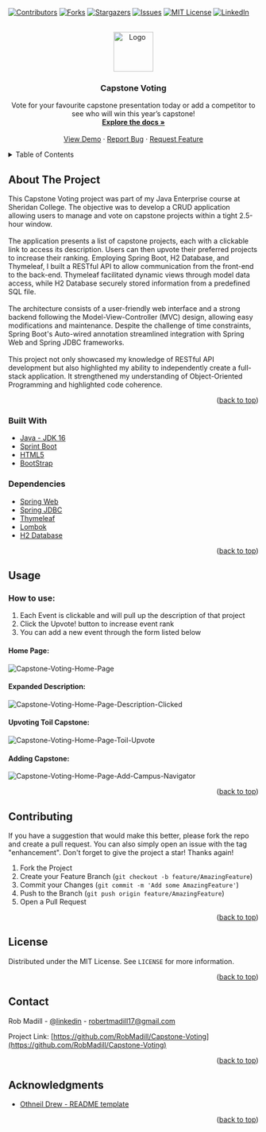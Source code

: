 <div id="top"></div>

<!-- PROJECT SHIELDS -->
[![Contributors][contributors-shield]][contributors-url]
[![Forks][forks-shield]][forks-url]
[![Stargazers][stars-shield]][stars-url]
[![Issues][issues-shield]][issues-url]
[![MIT License][license-shield]][license-url]
[![LinkedIn][linkedin-shield]][linkedin-url]


<!-- PROJECT LOGO -->
<br />
<div align="center">
  <a href="https://github.com/RobMadill/Capstone-Voting">
    <img src="https://user-images.githubusercontent.com/19481324/158642612-e676c8ff-6e5f-40b7-9539-f7f95d419034.png" alt="Logo" width="80" height="80">
  </a>

<h3 align="center">Capstone Voting</h3>

  <p align="center">
    Vote for your favourite capstone presentation today or add a competitor to see who will win this year’s capstone!
    <br />
    <a href="https://github.com/RobMadill/Capstone-Voting"><strong>Explore the docs »</strong></a>
    <br />
    <br />
    <a href="https://github.com/RobMadill/Capstone-Voting">View Demo</a>
    ·
    <a href="https://github.com/RobMadill/Capstone-Voting/issues">Report Bug</a>
    ·
    <a href="https://github.com/RobMadill/Capstone-Voting/issues">Request Feature</a>
  </p>
</div>


<!-- TABLE OF CONTENTS -->
<details>
  <summary>Table of Contents</summary>
  <ol>
    <li>
      <a href="#about-the-project">About The Project</a>
      <ul>
        <li><a href="#built-with">Built With</a></li>
      </ul>
    </li>
    <li>
     <a href="#usage">Usage</a>
     <ul>
      <li><a href="#how-to-use">How to use:</a></li>
     </ul>
   </li>
    <li><a href="#contributing">Contributing</a></li>
    <li><a href="#license">License</a></li>
    <li><a href="#contact">Contact</a></li>
    <li><a href="#acknowledgments">Acknowledgments</a></li>
  </ol>
</details>


<!-- ABOUT THE PROJECT -->
## About The Project
This Capstone Voting project was part of my Java Enterprise course at Sheridan College. The objective was to develop a CRUD application allowing users to manage and vote on capstone projects within a tight 2.5-hour window. <br><br>
The application presents a list of capstone projects, each with a clickable link to access its description. Users can then upvote their preferred projects to increase their ranking. Employing Spring Boot, H2 Database, and Thymeleaf, I built a RESTful API to allow communication from the front-end to the back-end. Thymeleaf facilitated dynamic views through model data access, while H2 Database securely stored information from a predefined SQL file.<br><br>
The architecture consists of a user-friendly web interface and a strong backend following the Model-View-Controller (MVC) design, allowing easy modifications and maintenance. Despite the challenge of time constraints, Spring Boot's Auto-wired annotation streamlined integration with Spring Web and Spring JDBC frameworks.<br><br>
This project not only showcased my knowledge of RESTful API development but also highlighted my ability to independently create a full-stack application. It strengthened my understanding of Object-Oriented Programming and highlighted code coherence.

<p align="right">(<a href="#top">back to top</a>)</p>


### Built With

* [Java - JDK 16](https://openjdk.java.net/)
* [Sprint Boot](https://spring.io/projects/spring-boot)
* [HTML5](https://angular.io/)
* [BootStrap](https://getbootstrap.com/)

### Dependencies
* [Spring Web](https://spring.io/)
* [Spring JDBC](https://spring.io/)
* [Thymeleaf](https://www.thymeleaf.org/)
* [Lombok](https://projectlombok.org/download)
* [H2 Database](https://www.h2database.com/html/main.html)


<p align="right">(<a href="#top">back to top</a>)</p>


<!-- USAGE EXAMPLES -->
## Usage

### How to use:
1. Each Event is clickable and will pull up the description of that project
2. Click the Upvote! button to increase event rank
3. You can add a new event through the form listed below

#### Home Page:
![Capstone-Voting-Home-Page](https://user-images.githubusercontent.com/19481324/156096424-83f71541-60dd-4f3c-9483-38b955a46f68.png)

#### Expanded Description:
![Capstone-Voting-Home-Page-Description-Clicked](https://user-images.githubusercontent.com/19481324/156096604-2f92d508-ecea-4403-bbcb-980ebb37c128.png)

#### Upvoting Toil Capstone:
![Capstone-Voting-Home-Page-Toil-Upvote](https://user-images.githubusercontent.com/19481324/156096658-614ae2e0-3e9a-4b68-9f58-249f099a041e.png)

#### Adding Capstone:
![Capstone-Voting-Home-Page-Add-Campus-Navigator](https://user-images.githubusercontent.com/19481324/156096728-dcc346ab-3904-4ec9-b477-4c52d52f64c7.png)

<p align="right">(<a href="#top">back to top</a>)</p>


<!-- CONTRIBUTING -->
## Contributing

If you have a suggestion that would make this better, please fork the repo and create a pull request. You can also simply open an issue with the tag "enhancement".
Don't forget to give the project a star! Thanks again!

1. Fork the Project
2. Create your Feature Branch (`git checkout -b feature/AmazingFeature`)
3. Commit your Changes (`git commit -m 'Add some AmazingFeature'`)
4. Push to the Branch (`git push origin feature/AmazingFeature`)
5. Open a Pull Request

<p align="right">(<a href="#top">back to top</a>)</p>



<!-- LICENSE -->
## License

Distributed under the MIT License. See `LICENSE` for more information.

<p align="right">(<a href="#top">back to top</a>)</p>



<!-- CONTACT -->
## Contact

Rob Madill - [@linkedin](https://www.linkedin.com/in/robert-madill/) - robertmadill17@gmail.com

Project Link: [https://github.com/RobMadill/Capstone-Voting](https://github.com/RobMadill/Capstone-Voting)

<p align="right">(<a href="#top">back to top</a>)</p>



<!-- ACKNOWLEDGMENTS -->
## Acknowledgments

* [Othneil Drew - README template](https://github.com/othneildrew/Best-README-Template)

<p align="right">(<a href="#top">back to top</a>)</p>



<!-- MARKDOWN LINKS & IMAGES -->
[contributors-shield]: https://img.shields.io/github/contributors/RobMadill/Capstone-Voting.svg?style=for-the-badge
[contributors-url]: https://github.com/RobMadill/Capstone-Voting/graphs/contributors
[forks-shield]: https://img.shields.io/github/forks/RobMadill/Capstone-Voting.svg?style=for-the-badge
[forks-url]: https://github.com/RobMadill/Capstone-Voting/network/members
[stars-shield]: https://img.shields.io/github/stars/RobMadill/Capstone-Voting.svg?style=for-the-badge
[stars-url]: https://github.com/RobMadill/Capstone-Voting/stargazers
[issues-shield]: https://img.shields.io/github/issues/RobMadill/Capstone-Voting.svg?style=for-the-badge
[issues-url]: https://github.com/RobMadill/Capstone-Voting/issues
[license-shield]: https://img.shields.io/github/license/RobMadill/Capstone-Voting.svg?style=for-the-badge
[license-url]: https://github.com/RobMadill/Capstone-Voting/blob/master/LICENSE.txt
[linkedin-shield]: https://img.shields.io/badge/-LinkedIn-black.svg?style=for-the-badge&logo=linkedin&colorB=555
[linkedin-url]: https://www.linkedin.com/in/robert-madill/
